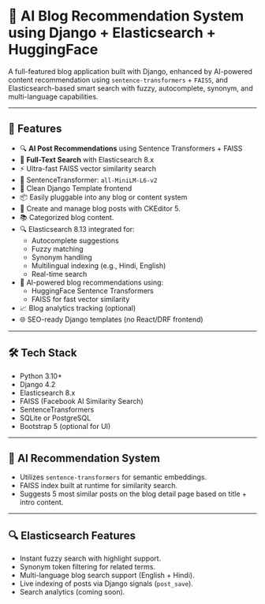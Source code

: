 # 🧠 AI Blog Recommendation System using Django + Elasticsearch + HuggingFace

A full-featured blog application built with Django, enhanced by AI-powered content recommendation using `sentence-transformers` + `FAISS`, and Elasticsearch-based smart search with fuzzy, autocomplete, synonym, and multi-language capabilities.

---

## 🚀 Features

- 🔍 **AI Post Recommendations** using Sentence Transformers + FAISS
- 🔎 **Full-Text Search** with Elasticsearch 8.x
- ⚡ Ultra-fast FAISS vector similarity search
- 🧠 SentenceTransformer: `all-MiniLM-L6-v2`
- 🧵 Clean Django Template frontend
- 📦 Easily pluggable into any blog or content system
- 📝 Create and manage blog posts with CKEditor 5.
- 📚 Categorized blog content.
- 🔍 Elasticsearch 8.13 integrated for:
  - Autocomplete suggestions
  - Fuzzy matching
  - Synonym handling
  - Multilingual indexing (e.g., Hindi, English)
  - Real-time search
- 🤖 AI-powered blog recommendations using:
  - HuggingFace Sentence Transformers
  - FAISS for fast vector similarity
- 📈 Blog analytics tracking (optional)
- 🌐 SEO-ready Django templates (no React/DRF frontend)

---

## 🛠 Tech Stack

- Python 3.10+
- Django 4.2
- Elasticsearch 8.x
- FAISS (Facebook AI Similarity Search)
- SentenceTransformers
- SQLite or PostgreSQL
- Bootstrap 5 (optional for UI)

---

## 🧠 AI Recommendation System

- Utilizes `sentence-transformers` for semantic embeddings.
- FAISS index built at runtime for similarity search.
- Suggests 5 most similar posts on the blog detail page based on title + intro content.

---

## 🔍 Elasticsearch Features

- Instant fuzzy search with highlight support.
- Synonym token filtering for related terms.
- Multi-language blog search support (English + Hindi).
- Live indexing of posts via Django signals (`post_save`).
- Search analytics (coming soon).



